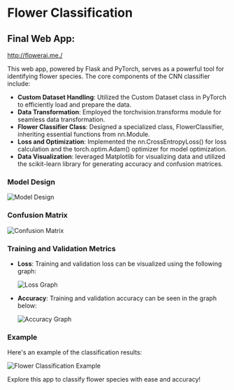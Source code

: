 # Flower Classification

## Final Web App:
http://flowerai.me./

This web app, powered by Flask and PyTorch, serves as a powerful tool for identifying flower species. The core components of the CNN classifier include:

- **Custom Dataset Handling**: Utilized the Custom Dataset class in PyTorch to efficiently load and prepare the data.
- **Data Transformation**: Employed the torchvision.transforms module for seamless data transformation.
- **Flower Classifier Class**: Designed a specialized class, FlowerClassifier, inheriting essential functions from nn.Module.
- **Loss and Optimization**: Implemented the nn.CrossEntropyLoss() for loss calculation and the torch.optim.Adam() optimizer for model optimization.
- **Data Visualization**: leveraged Matplotlib for visualizing data and utilized the scikit-learn library for generating accuracy and confusion matrices.

### Model Design

![Model Design](https://github.com/Raz200327/Flower-Classification/assets/115984448/98fa94e1-9362-4b98-ba63-bb1cea24162e)

### Confusion Matrix

![Confusion Matrix](https://github.com/Raz200327/Flower-Classification/assets/115984448/0df5f164-69a1-4da3-a92f-bdb333121ea8)


### Training and Validation Metrics

- **Loss**: Training and validation loss can be visualized using the following graph:

    ![Loss Graph](https://github.com/Raz200327/Flower-Classification/assets/115984448/14cf8318-fca0-4919-ad88-e558a64e9715")


- **Accuracy**: Training and validation accuracy can be seen in the graph below:

    ![Accuracy Graph](https://github.com/Raz200327/Flower-Classification/assets/115984448/0d5e3833-c0d8-4662-8f02-2ed937b0a9e2")


### Example

Here's an example of the classification results:

![Flower Classification Example](https://github.com/Raz200327/Flower-Classification/assets/115984448/cbf83364-41b1-47d4-9006-2a272bea5e7b)

Explore this app to classify flower species with ease and accuracy!
